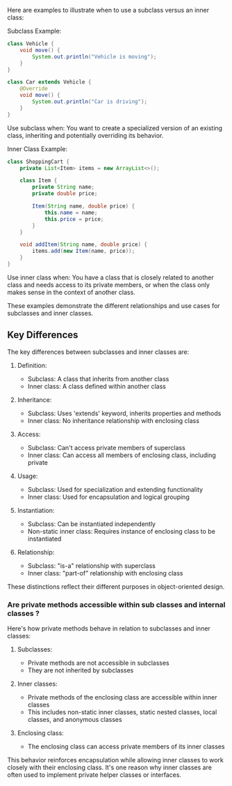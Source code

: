 Here are examples to illustrate when to use a subclass versus an inner class:

Subclass Example:
```java
class Vehicle {
    void move() {
        System.out.println("Vehicle is moving");
    }
}

class Car extends Vehicle {
    @Override
    void move() {
        System.out.println("Car is driving");
    }
}
```
Use subclass when: You want to create a specialized version of an existing class, inheriting and potentially overriding its behavior.

Inner Class Example:
```java
class ShoppingCart {
    private List<Item> items = new ArrayList<>();

    class Item {
        private String name;
        private double price;

        Item(String name, double price) {
            this.name = name;
            this.price = price;
        }
    }

    void addItem(String name, double price) {
        items.add(new Item(name, price));
    }
}
```
Use inner class when: You have a class that is closely related to another class and needs access to its private members, or when the class only makes sense in the context of another class.

These examples demonstrate the different relationships and use cases for subclasses and inner classes.

## Key Differences 

The key differences between subclasses and inner classes are:

1. Definition:
   - Subclass: A class that inherits from another class
   - Inner class: A class defined within another class

2. Inheritance:
   - Subclass: Uses 'extends' keyword, inherits properties and methods
   - Inner class: No inheritance relationship with enclosing class

3. Access:
   - Subclass: Can't access private members of superclass
   - Inner class: Can access all members of enclosing class, including private

4. Usage:
   - Subclass: Used for specialization and extending functionality
   - Inner class: Used for encapsulation and logical grouping

5. Instantiation:
   - Subclass: Can be instantiated independently
   - Non-static inner class: Requires instance of enclosing class to be instantiated

6. Relationship:
   - Subclass: "is-a" relationship with superclass
   - Inner class: "part-of" relationship with enclosing class

These distinctions reflect their different purposes in object-oriented design.

### Are private methods accessible within sub classes and internal classes ?

Here's how private methods behave in relation to subclasses and inner classes:

1. Subclasses:
   - Private methods are not accessible in subclasses
   - They are not inherited by subclasses

2. Inner classes:
   - Private methods of the enclosing class are accessible within inner classes
   - This includes non-static inner classes, static nested classes, local classes, and anonymous classes

3. Enclosing class:
   - The enclosing class can access private members of its inner classes

This behavior reinforces encapsulation while allowing inner classes to work closely with their enclosing class. It's one reason why inner classes are often used to implement private helper classes or interfaces.